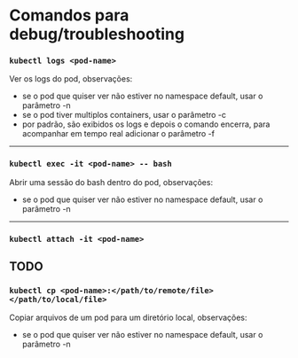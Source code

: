 # Comandos para debug/troubleshooting

### `kubectl logs <pod-name>`
Ver os logs do pod, observações:
* se o pod que quiser ver não estiver no namespace default, usar o parâmetro -n <namespace-name>
* se o pod tiver multiplos containers, usar o parâmetro -c <container-name>
* por padrão, são exibidos os logs e depois o comando encerra, para acompanhar em tempo real adicionar o parâmetro -f
---

### `kubectl exec -it <pod-name> -- bash`
Abrir uma sessão do bash dentro do pod, observações:
* se o pod que quiser ver não estiver no namespace default, usar o parâmetro -n <namespace-name>
---

### `kubectl attach -it <pod-name>`
TODO
---

### `kubectl cp <pod-name>:</path/to/remote/file> </path/to/local/file>`
Copiar arquivos de um pod para um diretório local, observações:
* se o pod que quiser ver não estiver no namespace default, usar o parâmetro -n <namespace-name>
